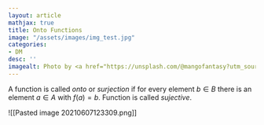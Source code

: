 ```yaml
---
layout: article
mathjax: true
title: Onto Functions
image: "/assets/images/img_test.jpg"
categories:
- DM
desc: '' 
imagealt: Photo by <a href="https://unsplash.com/@mangofantasy?utm_source=unsplash&utm_medium=referral&utm_content=creditCopyText">Tim Johnson</a> on <a href="https://unsplash.com/s/photos/logic?utm_source=unsplash&utm_medium=referral&utm_content=creditCopyText">Unsplash</a>
---
```


A function is called *onto* or *surjection* if for every element $b \in B$ there is an element $a \in A$ with $f(a)=b$. Function is called *sujective*.

![[Pasted image 20210607123309.png]]